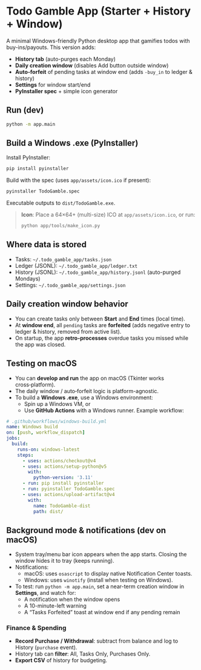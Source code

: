 

# Todo Gamble App (Starter + History + Window)

A minimal Windows-friendly Python desktop app that gamifies todos with buy-ins/payouts. This version adds:
- **History tab** (auto-purges each Monday)
- **Daily creation window** (disables Add button outside window)
- **Auto-forfeit** of pending tasks at window end (adds `-buy_in` to ledger & history)
- **Settings** for window start/end
- **PyInstaller spec** + simple icon generator

## Run (dev)
```bash
python -m app.main
```

## Build a Windows .exe (PyInstaller)
Install PyInstaller:
```bash
pip install pyinstaller
```
Build with the spec (uses `app/assets/icon.ico` if present):
```bash
pyinstaller TodoGamble.spec
```
Executable outputs to `dist/TodoGamble.exe`.

> **Icon**: Place a 64×64+ (multi-size) ICO at `app/assets/icon.ico`, or run:
> ```bash
> python app/tools/make_icon.py
> ```

## Where data is stored
- Tasks: `~/.todo_gamble_app/tasks.json`
- Ledger (JSONL): `~/.todo_gamble_app/ledger.txt`
- History (JSONL): `~/.todo_gamble_app/history.jsonl` (auto-purged Mondays)
- Settings: `~/.todo_gamble_app/settings.json`

## Daily creation window behavior
- You can create tasks only between **Start** and **End** times (local time).
- At **window end**, all `pending` tasks are **forfeited** (adds negative entry to ledger & history, removed from active list).
- On startup, the app **retro-processes** overdue tasks you missed while the app was closed.

## Testing on macOS
- You can **develop and run** the app on macOS (Tkinter works cross‑platform).
- The daily window / auto‑forfeit logic is platform-agnostic.
- To build a **Windows .exe**, use a Windows environment:
  - Spin up a Windows VM, or
  - Use **GitHub Actions** with a Windows runner. Example workflow:

```yaml
# .github/workflows/windows-build.yml
name: Windows build
on: [push, workflow_dispatch]
jobs:
  build:
    runs-on: windows-latest
    steps:
      - uses: actions/checkout@v4
      - uses: actions/setup-python@v5
        with:
          python-version: '3.11'
      - run: pip install pyinstaller
      - run: pyinstaller TodoGamble.spec
      - uses: actions/upload-artifact@v4
        with:
          name: TodoGamble-dist
          path: dist/
```

## Background mode & notifications (dev on macOS)
- System tray/menu bar icon appears when the app starts. Closing the window hides it to tray (keeps running).
- Notifications:
  - macOS: uses `osascript` to display native Notification Center toasts.
  - Windows: uses `winotify` (install when testing on Windows).
- To test: run `python -m app.main`, set a near-term creation window in **Settings**, and watch for:
  - A notification when the window opens
  - A 10-minute-left warning
  - A “Tasks Forfeited” toast at window end if any pending remain

### Finance & Spending
- **Record Purchase / Withdrawal**: subtract from balance and log to History (`purchase` event).
- History tab can **filter**: All, Tasks Only, Purchases Only.
- **Export CSV** of history for budgeting.

